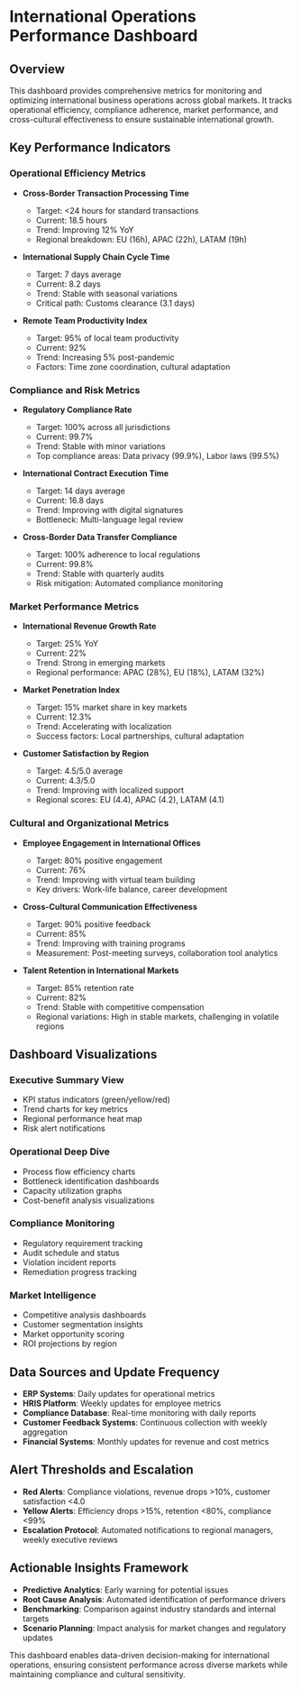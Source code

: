 # International Operations Performance Dashboard

## Overview
This dashboard provides comprehensive metrics for monitoring and optimizing international business operations across global markets. It tracks operational efficiency, compliance adherence, market performance, and cross-cultural effectiveness to ensure sustainable international growth.

## Key Performance Indicators

### Operational Efficiency Metrics
- **Cross-Border Transaction Processing Time**
  - Target: <24 hours for standard transactions
  - Current: 18.5 hours
  - Trend: Improving 12% YoY
  - Regional breakdown: EU (16h), APAC (22h), LATAM (19h)

- **International Supply Chain Cycle Time**
  - Target: 7 days average
  - Current: 8.2 days
  - Trend: Stable with seasonal variations
  - Critical path: Customs clearance (3.1 days)

- **Remote Team Productivity Index**
  - Target: 95% of local team productivity
  - Current: 92%
  - Trend: Increasing 5% post-pandemic
  - Factors: Time zone coordination, cultural adaptation

### Compliance and Risk Metrics
- **Regulatory Compliance Rate**
  - Target: 100% across all jurisdictions
  - Current: 99.7%
  - Trend: Stable with minor variations
  - Top compliance areas: Data privacy (99.9%), Labor laws (99.5%)

- **International Contract Execution Time**
  - Target: 14 days average
  - Current: 16.8 days
  - Trend: Improving with digital signatures
  - Bottleneck: Multi-language legal review

- **Cross-Border Data Transfer Compliance**
  - Target: 100% adherence to local regulations
  - Current: 99.8%
  - Trend: Stable with quarterly audits
  - Risk mitigation: Automated compliance monitoring

### Market Performance Metrics
- **International Revenue Growth Rate**
  - Target: 25% YoY
  - Current: 22%
  - Trend: Strong in emerging markets
  - Regional performance: APAC (28%), EU (18%), LATAM (32%)

- **Market Penetration Index**
  - Target: 15% market share in key markets
  - Current: 12.3%
  - Trend: Accelerating with localization
  - Success factors: Local partnerships, cultural adaptation

- **Customer Satisfaction by Region**
  - Target: 4.5/5.0 average
  - Current: 4.3/5.0
  - Trend: Improving with localized support
  - Regional scores: EU (4.4), APAC (4.2), LATAM (4.1)

### Cultural and Organizational Metrics
- **Employee Engagement in International Offices**
  - Target: 80% positive engagement
  - Current: 76%
  - Trend: Improving with virtual team building
  - Key drivers: Work-life balance, career development

- **Cross-Cultural Communication Effectiveness**
  - Target: 90% positive feedback
  - Current: 85%
  - Trend: Improving with training programs
  - Measurement: Post-meeting surveys, collaboration tool analytics

- **Talent Retention in International Markets**
  - Target: 85% retention rate
  - Current: 82%
  - Trend: Stable with competitive compensation
  - Regional variations: High in stable markets, challenging in volatile regions

## Dashboard Visualizations

### Executive Summary View
- KPI status indicators (green/yellow/red)
- Trend charts for key metrics
- Regional performance heat map
- Risk alert notifications

### Operational Deep Dive
- Process flow efficiency charts
- Bottleneck identification dashboards
- Capacity utilization graphs
- Cost-benefit analysis visualizations

### Compliance Monitoring
- Regulatory requirement tracking
- Audit schedule and status
- Violation incident reports
- Remediation progress tracking

### Market Intelligence
- Competitive analysis dashboards
- Customer segmentation insights
- Market opportunity scoring
- ROI projections by region

## Data Sources and Update Frequency
- **ERP Systems**: Daily updates for operational metrics
- **HRIS Platform**: Weekly updates for employee metrics
- **Compliance Database**: Real-time monitoring with daily reports
- **Customer Feedback Systems**: Continuous collection with weekly aggregation
- **Financial Systems**: Monthly updates for revenue and cost metrics

## Alert Thresholds and Escalation
- **Red Alerts**: Compliance violations, revenue drops >10%, customer satisfaction <4.0
- **Yellow Alerts**: Efficiency drops >15%, retention <80%, compliance <99%
- **Escalation Protocol**: Automated notifications to regional managers, weekly executive reviews

## Actionable Insights Framework
- **Predictive Analytics**: Early warning for potential issues
- **Root Cause Analysis**: Automated identification of performance drivers
- **Benchmarking**: Comparison against industry standards and internal targets
- **Scenario Planning**: Impact analysis for market changes and regulatory updates

This dashboard enables data-driven decision-making for international operations, ensuring consistent performance across diverse markets while maintaining compliance and cultural sensitivity.
